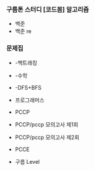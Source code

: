 ### 구름톤 스터디 [코드봄] 알고리즘 
* 백준
* 백준 re
### 문제집
*   -백트래킹
*   -수학
*   -DFS+BFS
* 프로그래머스
* PCCP
* PCCP/pccp 모의고사 제1회
* PCCP/pccp 모의고사 제2회

* PCCE
* 구름 Level
